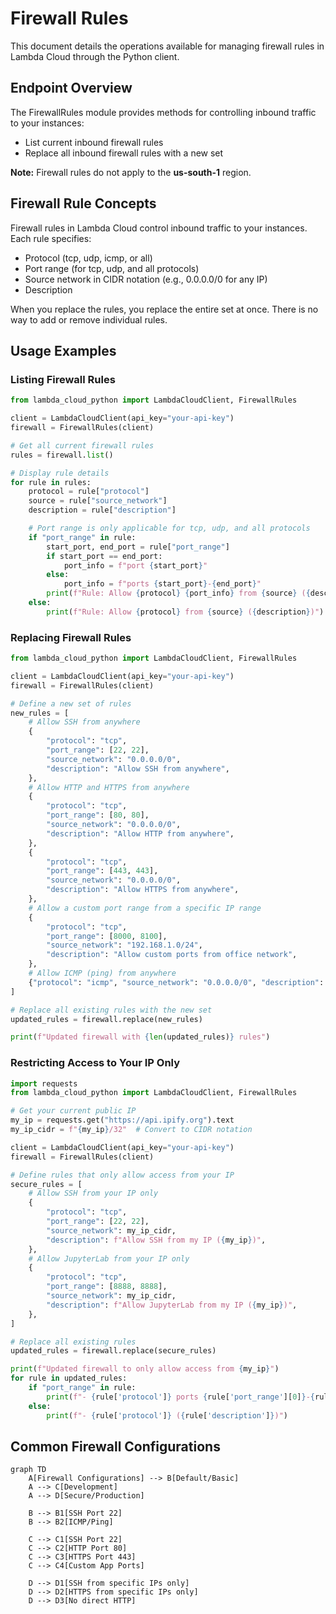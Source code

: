 # Firewall Rules

This document details the operations available for managing firewall rules in Lambda Cloud through the Python client.

## Endpoint Overview

The FirewallRules module provides methods for controlling inbound traffic to your instances:

- List current inbound firewall rules
- Replace all inbound firewall rules with a new set

**Note:** Firewall rules do not apply to the **us-south-1** region.

## Firewall Rule Concepts

Firewall rules in Lambda Cloud control inbound traffic to your instances. Each rule specifies:

- Protocol (tcp, udp, icmp, or all)
- Port range (for tcp, udp, and all protocols)
- Source network in CIDR notation (e.g., 0.0.0.0/0 for any IP)
- Description

When you replace the rules, you replace the entire set at once. There is no way to add or remove individual rules.

## Usage Examples

### Listing Firewall Rules

```python
from lambda_cloud_python import LambdaCloudClient, FirewallRules

client = LambdaCloudClient(api_key="your-api-key")
firewall = FirewallRules(client)

# Get all current firewall rules
rules = firewall.list()

# Display rule details
for rule in rules:
    protocol = rule["protocol"]
    source = rule["source_network"]
    description = rule["description"]

    # Port range is only applicable for tcp, udp, and all protocols
    if "port_range" in rule:
        start_port, end_port = rule["port_range"]
        if start_port == end_port:
            port_info = f"port {start_port}"
        else:
            port_info = f"ports {start_port}-{end_port}"
        print(f"Rule: Allow {protocol} {port_info} from {source} ({description})")
    else:
        print(f"Rule: Allow {protocol} from {source} ({description})")
```

### Replacing Firewall Rules

```python
from lambda_cloud_python import LambdaCloudClient, FirewallRules

client = LambdaCloudClient(api_key="your-api-key")
firewall = FirewallRules(client)

# Define a new set of rules
new_rules = [
    # Allow SSH from anywhere
    {
        "protocol": "tcp",
        "port_range": [22, 22],
        "source_network": "0.0.0.0/0",
        "description": "Allow SSH from anywhere",
    },
    # Allow HTTP and HTTPS from anywhere
    {
        "protocol": "tcp",
        "port_range": [80, 80],
        "source_network": "0.0.0.0/0",
        "description": "Allow HTTP from anywhere",
    },
    {
        "protocol": "tcp",
        "port_range": [443, 443],
        "source_network": "0.0.0.0/0",
        "description": "Allow HTTPS from anywhere",
    },
    # Allow a custom port range from a specific IP range
    {
        "protocol": "tcp",
        "port_range": [8000, 8100],
        "source_network": "192.168.1.0/24",
        "description": "Allow custom ports from office network",
    },
    # Allow ICMP (ping) from anywhere
    {"protocol": "icmp", "source_network": "0.0.0.0/0", "description": "Allow ping from anywhere"},
]

# Replace all existing rules with the new set
updated_rules = firewall.replace(new_rules)

print(f"Updated firewall with {len(updated_rules)} rules")
```

### Restricting Access to Your IP Only

```python
import requests
from lambda_cloud_python import LambdaCloudClient, FirewallRules

# Get your current public IP
my_ip = requests.get("https://api.ipify.org").text
my_ip_cidr = f"{my_ip}/32"  # Convert to CIDR notation

client = LambdaCloudClient(api_key="your-api-key")
firewall = FirewallRules(client)

# Define rules that only allow access from your IP
secure_rules = [
    # Allow SSH from your IP only
    {
        "protocol": "tcp",
        "port_range": [22, 22],
        "source_network": my_ip_cidr,
        "description": f"Allow SSH from my IP ({my_ip})",
    },
    # Allow JupyterLab from your IP only
    {
        "protocol": "tcp",
        "port_range": [8888, 8888],
        "source_network": my_ip_cidr,
        "description": f"Allow JupyterLab from my IP ({my_ip})",
    },
]

# Replace all existing rules
updated_rules = firewall.replace(secure_rules)

print(f"Updated firewall to only allow access from {my_ip}")
for rule in updated_rules:
    if "port_range" in rule:
        print(f"- {rule['protocol']} ports {rule['port_range'][0]}-{rule['port_range'][1]} ({rule['description']})")
    else:
        print(f"- {rule['protocol']} ({rule['description']})")
```

## Common Firewall Configurations

```mermaid
graph TD
    A[Firewall Configurations] --> B[Default/Basic]
    A --> C[Development]
    A --> D[Secure/Production]

    B --> B1[SSH Port 22]
    B --> B2[ICMP/Ping]

    C --> C1[SSH Port 22]
    C --> C2[HTTP Port 80]
    C --> C3[HTTPS Port 443]
    C --> C4[Custom App Ports]

    D --> D1[SSH from specific IPs only]
    D --> D2[HTTPS from specific IPs only]
    D --> D3[No direct HTTP]
```
